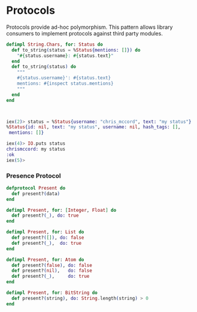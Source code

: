 # Protocols

Protocols provide ad-hoc polymorphism. This pattern allows library consumers
to implement protocols against third party modules.

```elixir
defimpl String.Chars, for: Status do
  def to_string(status = %Status{mentions: []}) do
    "#{status.username}: #{status.text}"
  end
  def to_string(status) do
    """
    #{status.username}': #{status.text}
    mentions: #{inspect status.mentions}
    """
  end
end



iex(2)> status = %Status{username: "chris_mccord", text: "my status"}
%Status{id: nil, text: "my status", username: nil, hash_tags: [],
 mentions: []}

iex(4)> IO.puts status
chrismccord: my status
:ok
iex(5)>
```

### Presence Protocol

```elixir
defprotocol Present do
  def present?(data)
end

defimpl Present, for: [Integer, Float] do
  def present?(_), do: true
end

defimpl Present, for: List do
  def present?([]), do: false
  def present?(_),  do: true
end

defimpl Present, for: Atom do
  def present?(false), do: false
  def present?(nil),   do: false
  def present?(_),     do: true
end

defimpl Present, for: BitString do
  def present?(string), do: String.length(string) > 0
end
```



